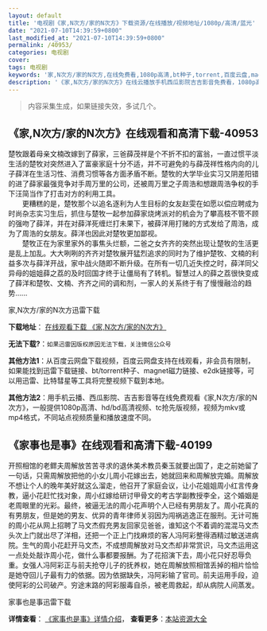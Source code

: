 ```yaml
---
layout: default
title: '电视剧《家,N次方/家的N次方》下载资源/在线播放/视频地址/1080p/高清/蓝光'
date: "2021-07-10T14:39:59+0800"
last_modified_at: "2021-07-10T14:39:59+0800"
permalink: /40953/
categories: 电视剧
cover:
tags: 电视剧
keywords: '家,N次方/家的N次方,在线免费看,1080p高清,bt种子,torrent,百度云盘,magnet,磁力链,迅雷下载资源'
description: '《家,N次方/家的N次方》在线云播放手机西瓜影院吉吉影音免费看，1080p高清bd/hd未删减完整版和tc抢先枪版，mkv/mp4格式，附带bt/torrent种子、magnet/磁力链、百度云盘、网盘资源迅雷下载链接'
---
```


>内容采集生成，如果链接失效，多试几个。


## 《家,N次方/家的N次方》在线观看和高清下载-40953

楚牧跟着母亲文楠改嫁到了薛家，三爸薛茂祥是个不折不扣的富翁，一直过惯平淡生活的楚牧对突然进入了富豪家庭十分不适，并不可避免的与薛茂祥性格内向的儿子薛洋在生活习性、消费习惯等各方面矛盾不断。楚牧的大学毕业实习又阴差阳错的进了薛家最强竞争对手周万里的公司，还被周万里之子周浩和想跟周浩争权的手下汪简当作了打击对方的利用工具。<br />　　更糟糕的是，楚牧那个以追名逐利为人生目标的女友赵雯在如愿以偿应聘成为时尚杂志实习生后，抓住与楚牧一起参加薛家烧烤派对的机会为了攀高枝不管不顾的强吻了薛洋，并在对薛洋死缠烂打未果下，被薛洋用打赌的方式发给了周浩，成为了周浩的女朋友。薛洋也因此对楚牧更加鄙视。<br />　　楚牧正在为家里家外的事焦头烂额，二爸之女齐齐的突然出现让楚牧的生活更是乱上加乱。大大咧咧的齐齐对楚牧展开猛烈追求的同时为了维护楚牧、文楠的利益多次与薛洋开战，家中战火随即不断升级。在所有一切几近失控之时，薛洋同父异母的姐姐薛之荔的及时回国才终于让僵局有了转机。智慧过人的薛之荔很快变成了薛洋和楚牧、文楠、齐齐之间的调和剂，一家人的关系终于有了慢慢融洽的趋势......


家,N次方/家的N次方迅雷下载

**下载地址**： [在线观看下载 《家,N次方/家的N次方》](https://www.993dy.com//vod-detail-id-11377.html) 


**无法下载?**：`如果迅雷因版权原因无法下载，关注微信公众号 `

**其他方法1**：从百度云网盘下载视频，百度云网盘支持在线观看，非会员有限制，如果能找到迅雷下载链接、bt/torrent种子、magnet磁力链接、e2dk链接等，可以用迅雷、比特彗星等工具将完整视频下载到本地。

**其他方法2**：用手机云播、西瓜影院、吉吉影音等在线免费观看《家,N次方/家的N次方》，一般提供1080p高清、hd/bd高清视频、tc抢先版视频，视频为mkv或mp4格式，不同站点视频质量和播放速度不同。


## 《家事也是事》在线观看和高清下载-40199

开照相馆的老鳏夫周解放苦苦寻求的退休美术教员秦玉就要出国了，走之前她留了一句话，只需周解放把他的小女儿周小花嫁出去，她就回来和周解放完婚。周解放不想让个人的晚年美好就这么溜走，他召开了家庭会议，让小花姐姐周小红言传身教，逼小花赶忙找对象，周小红嫁给研讨甲骨文的考古学副教授李全，这个婚姻是老周眼里的光彩。最终，被逼无法的周小花声明个人已经有男朋友了。周小花真的有男朋友，但是她的男友、优异的青年律师关羽因为闯祸逃逸正在服刑。无计可施的周小花从网上招聘了马文杰假充男友回家见爸爸，谁知这个不着调的混混马文杰头次上门就出尽了洋相，还把一个正上门找麻烦的客人冯阿彩整得酒精过敏送进病院。生气的周小花赶开马文杰，不成想周解放对马文杰却非常赏识，马文杰运用这一点处处敲诈周小花，做什么事都要报酬。为了花招演下去，周小花只好忍辱负重。女强人冯阿彩正与前夫抢夺儿子的抚养权，她在周解放照相馆丢掉的相片恰恰是她夺回儿子最有力的依据。因为依据缺失，冯阿彩输了官司。前夫运用手段，迫使阿彩的公司破产。穷途末路的阿彩服毒自杀，被老周救起，却从病院人间蒸发。<br />


家事也是事迅雷下载

**详情查看**： [《家事也是事》详情介绍](/movie/40199/)， **查看更多**：[本站资源大全](/movie/t/all/)

